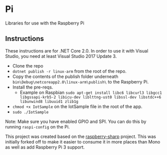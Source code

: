 # Pi
Libraries for use with the Raspberry Pi

## Instructions

These instructions are for .NET Core 2.0. In order to use it with Visual Studio, you need at least Visual Studio 2017 Update 3.

- Clone the repo
- `dotnet publish -r linux-arm` from the root of the repo.
- Copy the contents of the publish folder underneath `bin\Debug\netcoreapp2.0\linux-arm\publish\` to the Raspberry Pi.
- Install the pre-reqs. 
    - Example on Raspbian `sudo apt-get install libc6 libcurl3 libgcc1 libgssapi-krb5-2 libicu-dev liblttng-ust0 libssl-dev libstdc++6 libunwind8 libuuid1 zlib1g`
- `chmod +x IotSample` on the IotSample file in the root of the app.
- `sudo ./IotSample`

Note: Make sure you have enabled GPIO and SPI. You can do this by running `raspi-config` on the Pi.

This project was created based on the [raspberry-sharp](https://github.com/raspberry-sharp) project. This was initially forked off to make it easier to consume it in more places than Mono as well as add Raspberry Pi 3 support.
